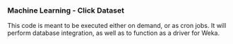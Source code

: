 ### Machine Learning - Click Dataset

This code is meant to be executed either on demand, or as cron jobs. It will perform
database integration, as well as to function as a driver for Weka.
